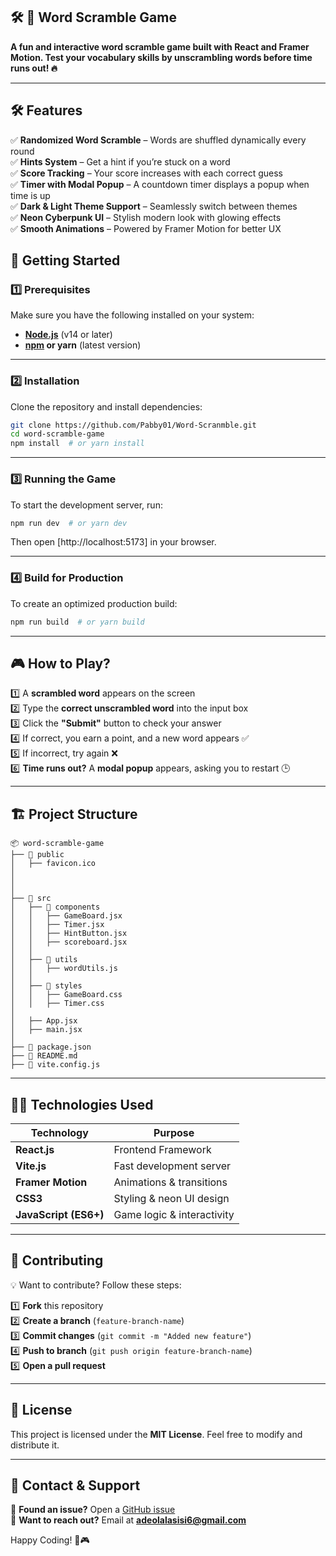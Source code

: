 ## 🛠 📌 Word Scramble Game  
  

**A fun and interactive word scramble game built with React and Framer Motion. Test your vocabulary skills by unscrambling words before time runs out! 🔥**  

---

## 🛠 **Features**  

✅ **Randomized Word Scramble** – Words are shuffled dynamically every round  
✅ **Hints System** – Get a hint if you’re stuck on a word  
✅ **Score Tracking** – Your score increases with each correct guess  
✅ **Timer with Modal Popup** – A countdown timer displays a popup when time is up  
✅ **Dark & Light Theme Support** – Seamlessly switch between themes  
✅ **Neon Cyberpunk UI** – Stylish modern look with glowing effects  
✅ **Smooth Animations** – Powered by Framer Motion for better UX  



## 🚀 **Getting Started**  

### **1️⃣ Prerequisites**  
Make sure you have the following installed on your system:  
- **[Node.js](https://nodejs.org/)** (v14 or later)  
- **[npm](https://www.npmjs.com/) or yarn** (latest version)  

---

### **2️⃣ Installation**  

Clone the repository and install dependencies:  
```bash
git clone https://github.com/Pabby01/Word-Scranmble.git
cd word-scramble-game
npm install  # or yarn install
```

---

### **3️⃣ Running the Game**  

To start the development server, run:  
```bash
npm run dev  # or yarn dev
```
Then open [http://localhost:5173] in your browser.  

---

### **4️⃣ Build for Production**  

To create an optimized production build:  
```bash
npm run build  # or yarn build
```

---

## 🎮 **How to Play?**  

1️⃣ A **scrambled word** appears on the screen  
2️⃣ Type the **correct unscrambled word** into the input box  
3️⃣ Click the **"Submit"** button to check your answer  
4️⃣ If correct, you earn a point, and a new word appears ✅  
5️⃣ If incorrect, try again ❌  
6️⃣ **Time runs out?** A **modal popup** appears, asking you to restart 🕒  

---

## 🏗 **Project Structure**  

```
📦 word-scramble-game
├── 📂 public
│   ├── favicon.ico
│  
│ 
│
├── 📂 src
│   ├── 📂 components
│   │   ├── GameBoard.jsx
│   │   ├── Timer.jsx
│   │   ├── HintButton.jsx
│   │   ├── scoreboard.jsx
│   │
│   ├── 📂 utils
│   │   ├── wordUtils.js
│   │
│   ├── 📂 styles
│   │   ├── GameBoard.css
│   │   ├── Timer.css
│
│   ├── App.jsx
│   ├── main.jsx
│
├── 📜 package.json
├── 📜 README.md
├── 📜 vite.config.js
```

---

## 🧑‍💻 **Technologies Used**  

| Technology      | Purpose |
|----------------|---------|
| **React.js**   | Frontend Framework |
| **Vite.js**    | Fast development server |
| **Framer Motion** | Animations & transitions |
| **CSS3**       | Styling & neon UI design |
| **JavaScript (ES6+)** | Game logic & interactivity |

---

## 🤝 **Contributing**  

💡 Want to contribute? Follow these steps:  

1️⃣ **Fork** this repository  
2️⃣ **Create a branch** (`feature-branch-name`)  
3️⃣ **Commit changes** (`git commit -m "Added new feature"`)  
4️⃣ **Push to branch** (`git push origin feature-branch-name`)  
5️⃣ **Open a pull request**  

---

## 📜 **License**  

This project is licensed under the **MIT License**. Feel free to modify and distribute it.  

---

## 📩 **Contact & Support**  

💬 **Found an issue?** Open a [GitHub issue](https://github.com/Pabby01/Word-Scranmble/issues)  
📧 **Want to reach out?** Email at **adeolalasisi6@gmail.com**  

Happy Coding! 🚀🎮  

